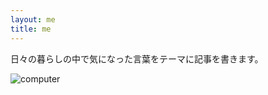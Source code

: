 ```yaml
---
layout: me
title: me
---
```


日々の暮らしの中で気になった言葉をテーマに記事を書きます。

![computer](/assets/images/home-office.jpg)
